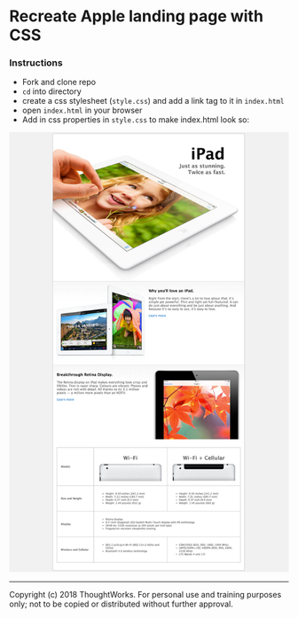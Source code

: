 # Recreate Apple landing page with CSS

### Instructions
- Fork and clone repo
- `cd` into directory
- create a css stylesheet (`style.css`) and add a link tag to it in `index.html`
- open `index.html` in your browser
- Add in css properties in `style.css` to make index.html look so:

![end state](./goal.png)

---
Copyright (c) 2018 ThoughtWorks. For personal use and training purposes only; not to be copied or distributed without further approval.
